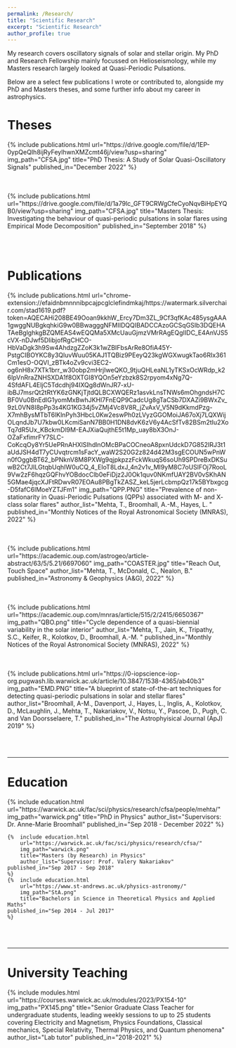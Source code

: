 ```yaml
---
permalink: /Research/
title: "Scientific Research"
excerpt: "Scientific Research"
author_profile: true
---
```


My research covers oscillatory signals of solar and stellar origin. My PhD and Research Fellowship mainly focussed on Helioseismology, while my Masters research largely looked at Quasi-Periodic Pulsations.

Below are a select few publications I wrote or contributed to, alongside my PhD and Masters theses, and some further info about my career in astrophysics. 



Theses
======

<table style="border: none">  
	{%  include publications.html
        url="https://drive.google.com/file/d/1EP-0ypQeQIh8ijRyFeylhwnXMZcmt46j/view?usp=sharing"
		img_path="CFSA.jpg"
		title="PhD Thesis: A Study of Solar Quasi-Oscillatory Signals"
		published_in="December 2022"
	%}
</table><br>


<table style="border: none">  
	{%  include publications.html
        url="https://drive.google.com/file/d/1a79lc_GFT9CRWgCfeCyoNqvBiHpEYQB0/view?usp=sharing"
		img_path="CFSA.jpg"
		title="Masters Thesis: Investigating the behaviour of quasi-periodic pulsations in solar flares using Empirical Mode Decomposition"
		published_in="September 2018"
	%}
</table><br>




Publications
======
<table style="border: none">  
	{%  include publications.html
        url="chrome-extension://efaidnbmnnnibpcajpcglclefindmkaj/https://watermark.silverchair.com/stad1619.pdf?token=AQECAHi208BE49Ooan9kkhW_Ercy7Dm3ZL_9Cf3qfKAc485ysgAAA1gwggNUBgkqhkiG9w0BBwagggNFMIIDQQIBADCCAzoGCSqGSIb3DQEHATAeBglghkgBZQMEAS4wEQQMa5XMcUauGjmzVMrRAgEQgIIDC_E4AnVJS5cVX-nDJwf5DIibjofRgCHCO-HbVaDgk3h9Sw4AhdzgZZoK3k1wZBIFbsArRe8OfiA45Y-PstgCIBOYKC8y3QluvWuu05KAJ1TQBiz9PEeyQ23kgWGXwugkTao6RIx361Cm1esO-OQVI_zBTk4oZv9cvi3EC2-og6nH8x7XTk1brr_w30obp2mHrjIweQKO_9tjuQHLeaNL1yTKSxOcWRdp_k26IpVnRraZNHSXDA1f8OXTGI8YQOn5eYzbzk8S2rpyom4xNg7Q-4SfdAFL4EljC5Tdcdhj94IXQg8dWnJR7-xU-ibBJ7msrQt2tRtYK6zGNKjTjtdQLBCXWQERz1asvkLnsTNWs6mOhgndsH7CBF0Vu0BnEdlG1yomMxBwhJKHl7FnEQP9CadcUg8gTaCSb7DXAZi9BWxZv_9zL0VN8I8pPp3s4KG1KG34j5vZMj4Vc8V8R_jZvAxV_V5N9dKkmdPzg-X7mhBysMTbT6lKlnPyh3HbcL0Kw2eswPh0zLVyzGGOMoiJA67oXj7LQXWijOLqndJb7U7kbw0LKcmiSanN7BB0H1DN8dvK6zV6y4AcSfTv82BSm2tIu2XoTq7dR5Ux_KBckmDl9M-EAJXiaQujthE5t1Mp_uay8bX3OnJ-OZaFxfimrFY7SLC-CoKcqOy8Yr5UePRnAHXlSIhdlnOMcBPaCOCneoA8pxnUdckD7G852IRJ3t1aUdJSH4dT7yCUvqtrcm1sFacY_waW2S20G2z824d42M3sgECOUN5wPnWn0fOggbBT62_bPNknV8M8PXWg9qjpkpzzFckWkuqS6soUh9SPDreBxDKSuwB2Ct7JILGtqbUqhIW0uCQ_4_EIoT8LdxJ_4n2v1v_MI9yM8C7oUSlFOj7RooL9Vw2zF6hqzGQFhvYOBdocClb0eFiDjz2J0Ok1quv0NKmfUAY2BV0vSKhAN5GMae4jqcXJFtRDwvR07EOAu8PBgTkZASZ_keL5jerLcbmpQz17k5BYbxgcg-D5fafC6lMoeYZTJFm1"
		img_path="QPP.PNG"
		title="Prevalence of non-stationarity in Quasi-Periodic Pulsations (QPPs) associated with M- and X- class solar flares"
		author_list="Mehta, T., Broomhall, A.-M., Hayes, L. "
		published_in="Monthly Notices of the Royal Astronomical Society (MNRAS), 2022"
	%}
</table><br>

<table style="border: none">  
	{%  include publications.html
        url="https://academic.oup.com/astrogeo/article-abstract/63/5/5.21/6697060"
		img_path="COASTER.jpg"
		title="Reach Out, Touch Space"
		author_list="Mehta, T., McDonald, C., Nealon, B."
		published_in="Astronomy & Geophysics (A&G), 2022"
	%}
</table><br>

<table style="border: none">  
	{%  include publications.html
        url="https://academic.oup.com/mnras/article/515/2/2415/6650367"
		img_path="QBO.png"
		title="Cycle dependence of a quasi-biennial variability in the solar interior"
		author_list="Mehta, T., Jain, K., Tripathy, S.C., Keifer, R., Kolotkov, D., Broomhall, A.-M. "
		published_in="Monthly Notices of the Royal Astronomical Society (MNRAS), 2022"
	%}
</table><br>

<table style="border: none">  
	{%  include publications.html
        url="https://0-iopscience-iop-org.pugwash.lib.warwick.ac.uk/article/10.3847/1538-4365/ab40b3"
		img_path="EMD.PNG"
		title="A blueprint of state-of-the-art techniques for detecting quasi-periodic pulsations in solar and stellar flares"
		author_list="Broomhall, A-M., Davenport, J., Hayes, L., Inglis, A., Kolotkov, D., McLaughlin, J., Mehta, T., Nakariakov, V., Notsu, Y., Pascoe, D., Pugh, C. and Van Doorsselaere, T."
		published_in="The Astrophyisical Journal (ApJ) 2019"
	%}
</table><br>

---

Education
======
<table style="border: none">  
	{%  include education.html
		url="https://warwick.ac.uk/fac/sci/physics/research/cfsa/people/mehta/"
		img_path="warwick.png"
		title="PhD in Physics"
		author_list="Supervisors: Dr. Anne-Marie Broomhall"
    published_in="Sep 2018 - December 2022"
	%}

	{%  include education.html
		url="https://warwick.ac.uk/fac/sci/physics/research/cfsa/"
		img_path="warwick.png"
		title="Masters (by Research) in Physics"
		author_list="Supervisor: Prof. Valery Nakariakov"
    published_in="Sep 2017 - Sep 2018"
	%}
	{%  include education.html
		url="https://www.st-andrews.ac.uk/physics-astronomy/"
		img_path="StA.png"
		title="Bachelors in Science in Theoretical Physics and Applied Maths"
    published_in="Sep 2014 - Jul 2017"
	%}

</table><br>

---

University Teaching
======
<table style="border: none">  
	{%  include modules.html
		url="https://courses.warwick.ac.uk/modules/2023/PX154-10"
		img_path="PX145.png"
		title="Senior Graduate Class Teacher for undergraduate students, leading weekly sessions to up to 25 students covering Electricity and Magnetism, Physics Foundations, Classical mechanics, Special Relativity, Thermal Physics, and Quantum phenomena"
		author_list="Lab tutor"
    published_in="2018-2021"
	%}

</table>
